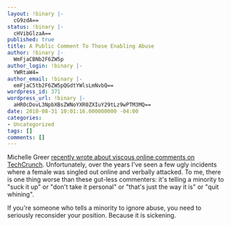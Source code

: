 ```yaml
---
layout: !binary |-
  cG9zdA==
status: !binary |-
  cHVibGlzaA==
published: true
title: A Public Comment To Those Enabling Abuse
author: !binary |-
  WmFjaCBNb2F6ZW5p
author_login: !binary |-
  YWRtaW4=
author_email: !binary |-
  emFjaC5tb2F6ZW5pQGdtYWlsLmNvbQ==
wordpress_id: 371
wordpress_url: !binary |-
  aHR0cDovL3NpbXBsZWNoYXR0ZXIuY29tLz9wPTM3MQ==
date: 2010-08-31 10:01:16.000000000 -04:00
categories:
- Uncategorized
tags: []
comments: []
---
```

Michelle Greer [recently wrote about viscous online comments on TechCrunch](http://www.michellesblog.net/blogs/my-challenge-to-michael-arrington-techcrunch-hint-its-not-hard). Unfortunately, over the years I've seen a few ugly incidents where a female was singled out online and verbally attacked. To me, there is one thing worse than these gut-less commenters: it's telling a minority to "suck it up" or "don't take it personal" or "that's just the way it is" or "quit whining".

If you're someone who tells a minority to ignore abuse, you need to seriously reconsider your position. Because it is sickening.
